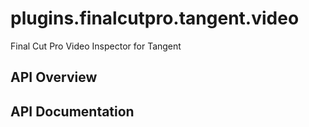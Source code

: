 # plugins.finalcutpro.tangent.video

Final Cut Pro Video Inspector for Tangent

## API Overview

## API Documentation

